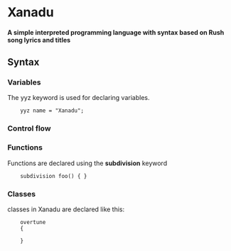 # Xanadu

#### A simple interpreted programming language with syntax based on Rush song lyrics and titles

## Syntax

### Variables

The yyz keyword is used for declaring variables.

        yyz name = "Xanadu";

### Control flow

### Functions

Functions are declared using the **subdivision** keyword 

        subdivision foo() { }

### Classes

classes in Xanadu are declared like this: 

        overtune
        {

        }
